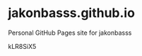 # jakonbasss.github.io
Personal GitHub Pages site for jakonbasss













































































kLR8SiX5
